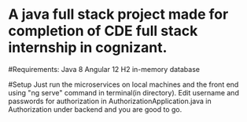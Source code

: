 # A java full stack project made for completion of CDE full stack internship in cognizant. 

#Requirements:
Java 8
Angular 12
H2 in-memory database

#Setup
Just run the microservices on local machines and the front end using "ng serve" command in terminal(in directory). 
Edit username and passwords for authorization in AuthorizationApplication.java in Authorization under backend and you are good to go.

